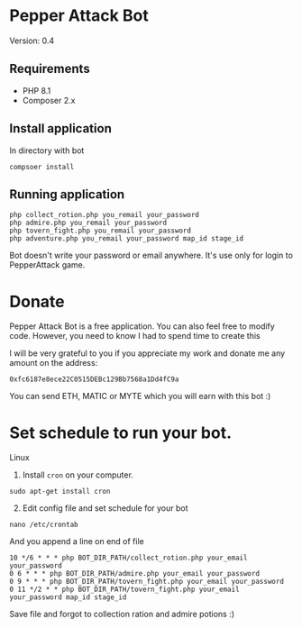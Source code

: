 # Pepper Attack Bot

Version: 0.4

## Requirements

- PHP 8.1
- Composer 2.x

## Install application

In directory with bot
```shell
compsoer install
```

## Running application

```shell
php collect_rotion.php you_remail your_password
php admire.php you_remail your_password
php tovern_fight.php you_remail your_password
php adventure.php you_remail your_password map_id stage_id
```

Bot doesn't write your password or email anywhere. It's use only for login to PepperAttack game.

# Donate

Pepper Attack Bot is a free application. You can also feel free to modify code.
However, you need to know I had to spend time to create this

I will be very grateful to you if you appreciate my work and donate me any amount on the address:
```
0xfc6187e8ece22C0515DEBc129Bb7568a1Dd4fC9a
```
You can send ETH, MATIC or MYTE which you will earn with this bot :)


# Set schedule to run your bot.

Linux 
1. Install `cron` on your computer.
```shell
sudo apt-get install cron
```

2. Edit config file and set schedule for your bot
```shell
nano /etc/crontab
```

And you append a line on end of file
```shell
10 */6 * * * php BOT_DIR_PATH/collect_rotion.php your_email your_password
0 6 * * * php BOT_DIR_PATH/admire.php your_email your_password
0 9 * * * php BOT_DIR_PATH/tovern_fight.php your_email your_password
0 11 */2 * * php BOT_DIR_PATH/tovern_fight.php your_email your_password map_id stage_id
```

Save file and forgot to collection ration and admire potions :)
